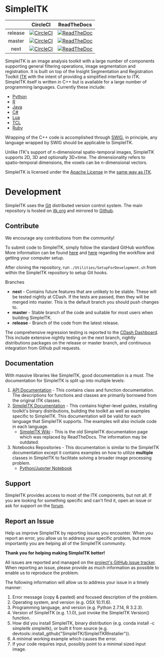 SimpleITK
=========

|  | CircleCI | ReadTheDocs |
|:-------:|:---------:|:-------------:|
| release | [![CircleCI](https://circleci.com/gh/SimpleITK/SimpleITK/tree/release.svg?style=shield)](https://circleci.com/gh/SimpleITK/SimpleITK/tree/release) | [![ReadTheDoc](https://readthedocs.org/projects/simpleitk/badge/?version=release)](http://simpleitk.readthedocs.io/en/release/) |
| master | [![CircleCI](https://circleci.com/gh/SimpleITK/SimpleITK/tree/master.svg?style=shield)](https://circleci.com/gh/SimpleITK/SimpleITK/tree/master) | [![ReadTheDoc](https://readthedocs.org/projects/simpleitk/badge/?version=master)](http://simpleitk.readthedocs.io/en/master/) |
| next | [![CircleCI](https://circleci.com/gh/SimpleITK/SimpleITK/tree/next.svg?style=shield)](https://circleci.com/gh/SimpleITK/SimpleITK/tree/next) | [![ReadTheDoc](https://readthedocs.org/projects/simpleitk/badge/?version=next)](http://simpleitk.readthedocs.io/en/next/)  |


SimpleITK is an image analysis toolkit with a large number of components supporting general filtering operations, image segmentation and registration. It is built on top of the Insight Segmentation and Registration Toolkit [ITK](https://www.itk.org) with the intent of providing a simplified interface to ITK. SimpleITK itself is written in C++ but is available for a large number of programming languages. Currently these include:

* [Python](http://www.python.org)
* [R](https://www.r-project.org)
* [Java](http://www.java.com)
* [C#](http://msdn.microsoft.com/en-us/vcsharp/default.aspx)
* [Lua](http://www.lua.org)
* [TCL](https://www.tcl.tk/)
* [Ruby](https://www.ruby-lang.org/en/)


Wrapping of the C++ code is accomplished through [SWIG](http://www.swig.org), in principle, any language wrapped by SWIG should be applicable to SimpleITK.

Unlike ITK's support of n-dimensional spatio-temporal images, SimpleITK supports 2D, 3D and optionally 3D+time. The dimensionality refers to spatio-temporal dimensions, the voxels can be n-dimensional vectors.

SimpleITK is licensed under the [Apache License](http://www.opensource.org/licenses/apache2.0.php) in the [same way as ITK](https://www.itk.org/Wiki/ITK_Release_4/Licensing).

Development
===========

SimpleITK uses the [Git](http://git-scm.com/) distributed version control system.  The main repository is hosted on [itk.org](https://itk.org/SimpleITK.git) and mirrored to [Github](https://blowekamp@github.com/SimpleITK/SimpleITK.git).

Contribute
--------
We encourage any contributions from the community!

To submit code to SimpleITK, simply follow the standard GitHub workflow. More information can be found [here](https://guides.github.com/activities/forking/) and [here](https://gist.github.com/Chaser324/ce0505fbed06b947d962) regarding the workflow and getting your computer setup. 

After cloning the repository, run `./Utilities/SetupForDevelopment.sh` from within the SimpleITK repository to setup Git hooks. 

Branches
* **next** - Contains future features that are unlikely to be stable. These will be tested nightly at CDash. If the tests are passed, then they will be merged into master. This is the default branch you should push changes to.
* **master** - Stable branch of the code and suitable for most users when building SimpleITK.
* **release** - Branch of the code from the latest release.

The comprehensive regression testing is reported to the [CDash Dashboard](https://open.cdash.org/index.php?project=SimpleITK). This include extensive nightly testing on the next branch, nightly distributions packages on the release or master branch, and continuous integration from Github pull requests.

Documentation
-------------
With massive libraries like SimpleITK, good documentation is a must. The documentation for SimpleITK is split up into multiple levels:
1. [API Documentation](https://itk.org/SimpleITKDoxygen/html/) - This contains class and function documentation. The descriptions for functions and classes are primarily borrowed from the original ITK classes.
2. [SimpleITK Documentation](http://simpleitk.readthedocs.io/en/next/) - This contains higher-level guides, installing toolkit's binary distributions, building the toolkit as well as examples specific to SimpleITK. This documentation will be valid for each language that SimpleITK supports. The examples will also include code in each language.
    * [SimpleITK Wiki](https://itk.org/Wiki/SimpleITK) - This is the old SimpleITK documentation page which was replaced by ReadTheDocs. The information may be outdated.
3. Notebooks Repositories - This documentation is similar to the SimpleITK documentation except it contains examples on how to utilize **multiple** classes in SimpleITK to facilitate solving a broader image processing problem.
    * [Python/Jupyter Notebook](http://insightsoftwareconsortium.github.io/SimpleITK-Notebooks/)

Support
-------

SimpleITK provides access to most of the ITK components, but not all. If you are looking for something specific and can't find it, open an issue or ask for support on the [forum](https://discourse.itk.org).

Report an Issue
---------------

Help us improve SimpleITK by reporting issues you encounter. When you report an error, you allow us to address your specific problem, but more importantly you are helping all of the SimpleITK community.

**Thank you for helping making SimpleITK better!**

All issues are reported and managed on the [project's GitHub issue tracker](https://github.com/SimpleITK/SimpleITK/issues). When reporting an issue, please provide as much information as possible to enable us to reproduce the problem.

The following information will allow us to address your issue in a timely manner:
1. Error message (copy & pasted) and focused description of the problem.
2. Operating system, and version (e.g. OSX 10.11.6).
3. Programming language, and version (e.g. Python 2.7.14, R 3.2.3).
4. Version of SimpleITK (e.g. 1.1.0), just invoke the SimpleITK Version() function.
5. How did you install SimpleITK, binary distribution (e.g. conda install -c simpleitk simpleitk), or built it from source (e.g. devtools::install_github("SimpleITK/SimpleITKRInstaller")).
6. A minimal working example which causes the error.
7. If your code requires input, possibly point to a minimal sized input image.
